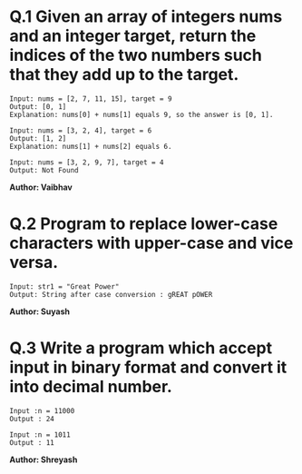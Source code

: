 # Q.1 Given an array of integers nums and an integer target, return the indices of the two numbers such that they add up to the target.
```
Input: nums = [2, 7, 11, 15], target = 9
Output: [0, 1]
Explanation: nums[0] + nums[1] equals 9, so the answer is [0, 1].

Input: nums = [3, 2, 4], target = 6
Output: [1, 2]
Explanation: nums[1] + nums[2] equals 6.

Input: nums = [3, 2, 9, 7], target = 4
Output: Not Found
```
**Author: Vaibhav**

# Q.2 Program to replace lower-case characters with upper-case and vice versa.
~~~
Input: str1 = "Great Power"  
Output: String after case conversion : gREAT pOWER
~~~
**Author: Suyash**

# Q.3 Write a program which accept input in binary format and convert it into decimal number.
```
Input :n = 11000
Output : 24

Input :n = 1011
Output : 11

```
**Author: Shreyash**
